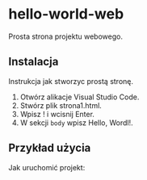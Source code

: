 # hello-world-web
Prosta strona projektu webowego.

## Instalacja
Instrukcja jak stworzyc prostą stronę.


1. Otwórz alikacje Visual Studio Code.
2. Stwórz plik strona1.html.
3. Wpisz ! i wcisnij Enter.
4. W sekcji `body` wpisz Hello, Wordl!.


## Przykład użycia

Jak uruchomić projekt: 











